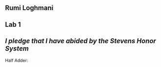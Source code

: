 **Rumi Loghmani**
---
**Lab 1**
---
_I pledge that I have abided by the Stevens Honor System_
---
Half Adder:
